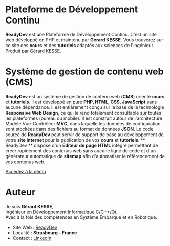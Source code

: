 # Plateforme de Développement Continu

**ReadyDev** est une Plateforme de Développement Continu.
C'est un site web développé en PHP et maintenu par **Gérard KESSE**.
Vous trouverez sur ce site des **cours** et des **tutoriels** adaptés aux sciences de l'ingénieur.  
Produit par [Gérard KESSE](https://readydev.ovh/home/ "Accédez à mon site web (ReadyDev)").

# Système de gestion de contenu web (CMS)

**ReadyDev** est un système de gestion de contenu web (**CMS**) orienté **cours** et **tutoriels**.
Il est développé en pure **PHP, HTML, CSS, JavaScript** sans aucune dépendance.
Il est entièrement conçu sur la base de la technologie **Responsive Web Design**,
ce qui le rend totalement consultable sur toutes les plateformes (bureau ou mobile).
Il est construit autour de l'architecture Modèle Vue-Contrôleur **MVC**,
dans laquelle les données de configuration sont stockées dans des fichiers au format de données **JSON**.
Le code source de **ReadyDev** peut servir de support de base au développement
de votre **site internet** pour la publication de vos **cours** et **tutoriels**.
** ReadyDev ** dispose d'un **Editeur de page HTML** intégré permettant de créer rapidement
des contenus web sans aucune ligne de code et d'un générateur automatique de **sitemap** afin d'automatiser
le référencement de vos contenus web.

[Accédez à la démo](https://readydev.ovh/home/ "Accédez à la démo (ReadyDev)")

# Auteur

Je suis **Gérard KESSE**,  
Ingénieur en Développement Informatique C/C++/Qt,  
Avec à la fois des compétences en Système Embarqué et en Robotique.  

* Site Web : [ReadyDev](https://readydev.ovh/home/ "Accédez à mon site web (ReadyDev)")
* Localité : **Strasbourg - France**
* Contact : [LinkedIn](https://www.linkedin.com/in/tia-gerard-kesse/ "Envoyez-moi un message sur (LinkedIn)")
